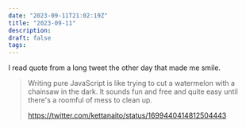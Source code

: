 ```yaml
---
date: "2023-09-11T21:02:19Z"
title: "2023-09-11"
description:
draft: false
tags:
---
```


I read quote from a long tweet the other day that made me smile.

> Writing pure JavaScript is like trying to cut a watermelon with a chainsaw in the dark. It sounds fun and free and quite easy until there's a roomful of mess to clean up. 
> 
> https://twitter.com/kettanaito/status/1699440414812504443
